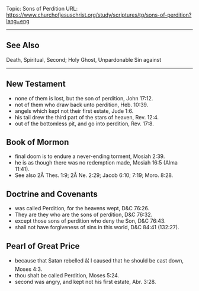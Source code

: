 Topic: Sons of Perdition
URL: https://www.churchofjesuschrist.org/study/scriptures/tg/sons-of-perdition?lang=eng

---

## See Also

Death, Spiritual, Second; Holy Ghost, Unpardonable Sin against

---

## New Testament

- none of them is lost, but the son of perdition, John 17:12.
- not of them who draw back unto perdition, Heb. 10:39.
- angels which kept not their first estate, Jude 1:6.
- his tail drew the third part of the stars of heaven, Rev. 12:4.
- out of the bottomless pit, and go into perdition, Rev. 17:8.

## Book of Mormon

- final doom is to endure a never-ending torment, Mosiah 2:39.
- he is as though there was no redemption made, Mosiah 16:5 (Alma 11:41).
- See also 2Â Thes. 1:9; 2Â Ne. 2:29; Jacob 6:10; 7:19; Moro. 8:28.

## Doctrine and Covenants

- was called Perdition, for the heavens wept, D&C 76:26.
- They are they who are the sons of perdition, D&C 76:32.
- except those sons of perdition who deny the Son, D&C 76:43.
- shall not have forgiveness of sins in this world, D&C 84:41 (132:27).

## Pearl of Great Price

- because that Satan rebelled â¦ I caused that he should be cast down, Moses 4:3.
- thou shalt be called Perdition, Moses 5:24.
- second was angry, and kept not his first estate, Abr. 3:28.

